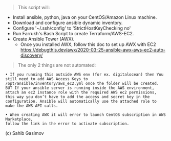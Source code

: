 >This script will:
  - Install ansible, python, java on your CentOS/Amazon Linux machine.
 -  Download and configure ansible dynamic inventory.
 -  Configure '~/.ssh/config' to 'StrictHostKeyChecking no'
 -  Run Farrukh's Bash Script to create Terraform/AWS-EC2.
 -  Create Ansible Tower (AWX).
    * Once you installed AWX, follow this doc to set up AWX with EC2 https://debugthis.dev/awx/2020-03-25-ansible-awx-aws-ec2-auto-discovery/

>The only 2 things are not automated:

	• If you running this outside AWS env (for ex. digitalocean) then You still need to add AWS Access Keys to /opt/ansible/inventory/aws_ec2.yml once the folder will be created.
	BUT If your ansible server is running inside the AWS environment, attach an ec2 instance role with the required AWS ec2 permissions, this way you don’t have to add the access and secret key in the configuration. Ansible will automatically use the attached role to make the AWS API calls.
	
	• When creating AWX it will error to launch CentOS subscription in AWS Marketplace,
	follow the link in the error to activate subscription. 

(c) Sahib Gasimov
